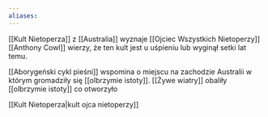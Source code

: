 ```yaml
---
aliases:
---
```



[[Kult Nietoperza]] z [[Australia]] wyznaje [[Ojciec Wszystkich Nietoperzy]] [[Anthony Cowl]] wierzy, że ten kult jest u uśpieniu lub wyginął setki lat temu.

[[Aborygeński cykl pieśni]] wspomina o miejscu na zachodzie Australii w którym gromadziły się [[olbrzymie istoty]]. [[Żywe wiatry]] obaliły [[olbrzymie istoty]] co otworzyło 

[[Kult Nietoperza|kult ojca nietoperzy]] 
